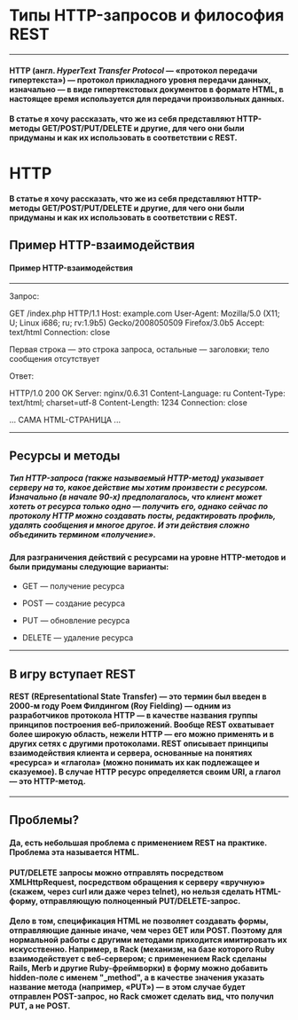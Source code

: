 # Типы HTTP-запросов и философия REST
------------------------------

#### HTTP (англ. *HyperText Transfer Protocol* — «протокол передачи гипертекста») — протокол прикладного уровня передачи данных, изначально — в виде гипертекстовых документов в формате HTML, в настоящее время используется для передачи произвольных данных.

#### В статье я хочу рассказать, что же из себя представляют HTTP-методы GET/POST/PUT/DELETE и другие, для чего они были придуманы и как их использовать в соответствии с REST.

# HTTP
#### В статье я хочу рассказать, что же из себя представляют HTTP-методы GET/POST/PUT/DELETE и другие, для чего они были придуманы и как их использовать в соответствии с REST.

## Пример HTTP-взаимодействия
####  Пример HTTP-взаимодействия
  -------------------------
   Запрос:

  GET /index.php HTTP/1.1
  Host: example.com
  User-Agent: Mozilla/5.0 (X11; U; Linux i686; ru; rv:1.9b5) Gecko/2008050509 Firefox/3.0b5
  Accept: text/html
  Connection: close

  Первая строка — это строка запроса, остальные — заголовки;
  тело сообщения отсутствует

  Ответ:

  HTTP/1.0 200 OK
  Server: nginx/0.6.31
  Content-Language: ru
  Content-Type: text/html; charset=utf-8
  Content-Length: 1234
  Connection: close

   ... САМА HTML-СТРАНИЦА ...

-----------------------------

## Ресурсы и методы
##### Тип HTTP-запроса (также называемый HTTP-метод) указывает серверу на то, какое действие мы хотим произвести с ресурсом. Изначально (в начале 90-х) предполагалось, что клиент может хотеть от ресурса только одно — получить его, однако сейчас по протоколу HTTP можно создавать посты, редактировать профиль, удалять сообщения и многое другое. И эти действия сложно объединить термином «получение».

#### Для разграничения действий с ресурсами на уровне HTTP-методов и были придуманы следующие варианты:

+ GET — получение ресурса

+ POST — создание ресурса

+ PUT — обновление ресурса
+ DELETE — удаление ресурса

----------------------------
## В игру вступает REST
#### REST (REpresentational State Transfer) — это термин был введен в 2000-м году Роем Филдингом (Roy Fielding) — одним из разработчиков протокола HTTP — в качестве названия группы принципов построения веб-приложений. Вообще REST охватывает более широкую область, нежели HTTP — его можно применять и в других сетях с другими протоколами. REST описывает принципы взаимодействия клиента и сервера, основанные на понятиях «ресурса» и «глагола» (можно понимать их как подлежащее и сказуемое). В случае HTTP ресурс определяется своим URI, а глагол — это HTTP-метод.

--------------------------------------
## Проблемы?
#### Да, есть небольшая проблема с применением REST на практике. Проблема эта называется HTML.
#### PUT/DELETE запросы можно отправлять посредством XMLHttpRequest, посредством обращения к серверу «вручную» (скажем, через curl или даже через telnet), но нельзя сделать HTML-форму, отправляющую полноценный PUT/DELETE-запрос.

#### Дело в том, спецификация HTML не позволяет создавать формы, отправляющие данные иначе, чем через GET или POST. Поэтому для нормальной работы с другими методами приходится имитировать их искусственно. Например, в Rack (механизм, на базе которого Ruby взаимодействует с веб-сервером; с применением Rack сделаны Rails, Merb и другие Ruby-фреймворки) в форму можно добавить hidden-поле с именем "_method", а в качестве значения указать название метода (например, «PUT») — в этом случае будет отправлен POST-запрос, но Rack сможет сделать вид, что получил PUT, а не POST.